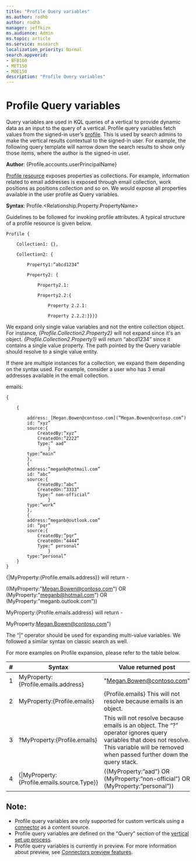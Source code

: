 ```yaml
---
title: "Profile Query variables"
ms.author: rodhb
author: rodhb
manager: jeffkizn
ms.audience: Admin
ms.topic: article
ms.service: mssearch
localization_priority: Normal
search.appverid:
- BFB160
- MET150
- MOE150
description: "Profile Query variables"
---
```


# Profile Query variables

Query variables are used in KQL queries of a vertical to provide dynamic data as an input to the query of a vertical. Profile query variables fetch values from the signed-in user’s [profile](https://docs.microsoft.com/en-us/graph/api/resources/profile?view=graph-rest-beta). This is used by search admins to make the vertical results contextual to the signed-in user.  For example, the following query template will narrow down the search results to show only those items, where the author is the signed-in user.

**Author**: {Profile.accounts.userPrincipalName}

[Profile resource](https://docs.microsoft.com/en-us/graph/api/resources/profile?view=graph-rest-beta) exposes properties as collections. For example, information related to email addresses is exposed through email collection, work positions as positions collection and so on. We would expose all properties available in the user profile as Query variables.

**Syntax**: Profile.<Relationship.Property.PropertyName>

Guidelines to be followed for invoking profile attributes. A typical structure of a profile resource is given below.

    Profile {

        Collection1: {},

        Collection2: {

            Property1:”abcd1234”

            Property2: {

                Property2.1:

                Property2.2:{

                    Property 2.2.1:

                    Property 2.2.2:}}}}


We expand only single value variables and not the entire collection object. For instance, _{Profile.Collection2.Property2}_ will not expand since it's an object. _{Profile.Collection2.Property1}_ will return “abcd1234” since it contains a single value property. The path pointed by the Query variable should resolve to a single value entity.

If there are multiple instances for a collection, we expand them depending on the syntax used. For example, consider a user who has 3 email addresses available in the email collection.

emails:

    {

        {

            address: [Megan.Bowen@contoso.com](”Megan.Bowen@contoso.com”)
            id: “xyz”
            source:{ 
                CreatedBy:”xyz” 
                CreatedOn:”2222” 
                Type:” aad” 
                    } 
            type:”main” 
            }, 
            { 
            address:”meganb@hotmail.com” 
            id: “abc” 
            source:{ 
                CreatedBy:”abc” 
                CreatedOn:”3333” 
                Type:” non-official” 
                    } 
            type:”work” 
            }, 
            { 
            address:”meganb@outlook.com” 
            id: “pqr” 
            source:{ 
                CreatedBy:”pqr” 
                CreatedOn:”4444” 
                Type:” personal”  
                    } 
            type:”personal” 
        } 
    }

{&#124;MyProperty:{Profile.emails.address}} will return -

((MyProperty:"Megan.Bowen@contoso.com") OR (MyProperty:"meganb@hotmail.com") OR (MyProperty:"meganb.outlook.com"))

MyProperty:{Profile.emails.address} will return -

MyProperty:Megan.Bowen@contoso.com")

The “&#124;” operator should be used for expanding multi-value variables. We followed a similar syntax on classic search as well.

For more examples on Profile expansion, please refer to the table below.

| #         | Syntax |  Value returned post   |
| --------- | ------ | --- |
| 1    | MyProperty: {Profile.emails.address}  |   "Megan.Bowen@contoso.com"  |
| 2 | MyProperty:{Profile.emails}   |    {Profile.emails} This will not resolve because emails is an object.|
| 3    | ?MyProperty:{Profile.emails}  |  This will not resolve because emails is an object. The “?” operator ignores query variables that does not resolve. This variable will be removed when passed further down the query stack.   |
| 4 | {&#124;MyProperty: {Profile.emails.source.Type}}    |  ((MyProperty:”aad”) OR (MyProperty:”non-official”) OR (MyProperty:”personal”))    |


## **Note**:
- Profile query variables are only supported for custom verticals using a [connector](https://docs.microsoft.com/en-us/microsoftsearch/connectors-overview) as a content source.
- Profile query variables are defined on the “Query” section of the [vertical set up process](https://docs.microsoft.com/en-us/microsoftsearch/customize-search-page#step-1-create-the-search-vertical).
- Profile query variables is currently in preview. For more information about preview, see [Connectors preview features](https://docs.microsoft.com/en-us/microsoftsearch/connectors-overview#what-are-the-preview-features).
